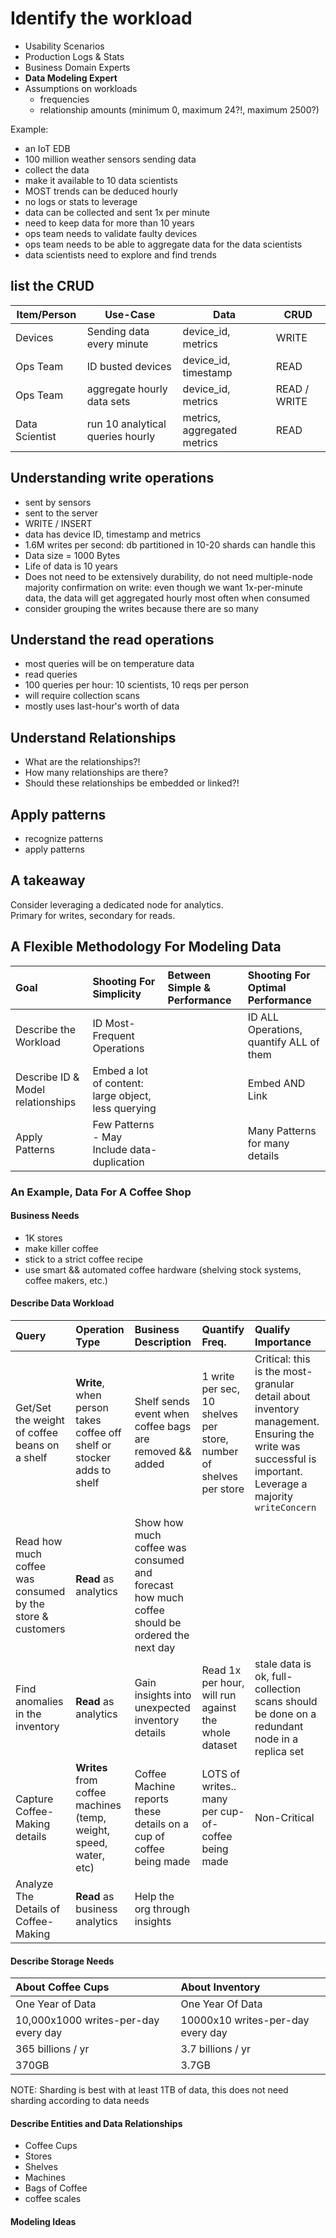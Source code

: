 # Identify the workload

- Usability Scenarios
- Production Logs & Stats
- Business Domain Experts
- **Data Modeling Expert**
- Assumptions on workloads
  - frequencies
  - relationship amounts (minimum 0, maximum 24?!, maximum 2500?)

Example:

- an IoT EDB
- 100 million weather sensors sending data
- collect the data
- make it available to 10 data scientists
- MOST trends can be deduced hourly
- no logs or stats to leverage
- data can be collected and sent 1x per minute
- need to keep data for more than 10 years
- ops team needs to validate faulty devices
- ops team needs to be able to aggregate data for the data scientists
- data scientists need to explore and find trends

## list the CRUD

| Item/Person    | Use-Case                         | Data                        | CRUD         |
| -------------- | -------------------------------- | --------------------------- | ------------ |
| Devices        | Sending data every minute        | device_id, metrics          | WRITE        |
| Ops Team       | ID busted devices                | device_id, timestamp        | READ         |
| Ops Team       | aggregate hourly data sets       | device_id, metrics          | READ / WRITE |
| Data Scientist | run 10 analytical queries hourly | metrics, aggregated metrics | READ         |

## Understanding write operations

- sent by sensors
- sent to the server
- WRITE / INSERT
- data has device ID, timestamp and metrics
- 1.6M writes per second: db partitioned in 10-20 shards can handle this
- Data size = 1000 Bytes
- Life of data is 10 years
- Does not need to be extensively durability, do not need multiple-node majority confirmation on write: even though we want 1x-per-minute data, the data will get aggregated hourly most often when consumed
- consider grouping the writes because there are so many

## Understand the read operations

- most queries will be on temperature data
- read queries
- 100 queries per hour: 10 scientists, 10 reqs per person
- will require collection scans
- mostly uses last-hour's worth of data

## Understand Relationships

- What are the relationships?!
- How many relationships are there?
- Should these relationships be embedded or linked?!

## Apply patterns

- recognize patterns
- apply patterns

## A takeaway

Consider leveraging a dedicated node for analytics.  
Primary for writes, secondary for reads.

## A Flexible Methodology For Modeling Data

| Goal                              | Shooting For Simplicity                             | Between Simple & Performance | Shooting For Optimal Performance        |
| :-------------------------------- | :-------------------------------------------------- | :--------------------------- | :-------------------------------------- |
| Describe the Workload             | ID Most-Frequent Operations                         |                              | ID ALL Operations, quantify ALL of them |
| Describe ID & Model relationships | Embed a lot of content: large object, less querying |                              | Embed AND Link                          |
| Apply Patterns                    | Few Patterns - May Include data-duplication         |                              | Many Patterns for many details          |

### An Example, Data For A Coffee Shop

#### Business Needs

- 1K stores
- make killer coffee
- stick to a strict coffee recipe
- use smart && automated coffee hardware (shelving stock systems, coffee makers, etc.)

#### Describe Data Workload

| Query                                                      | Operation Type                                                         | Business Description                                                                          | Quantify Freq.                                                     | Qualify Importance                                                                                                                                        |
| :--------------------------------------------------------- | :--------------------------------------------------------------------- | :-------------------------------------------------------------------------------------------- | :----------------------------------------------------------------- | :-------------------------------------------------------------------------------------------------------------------------------------------------------- |
| Get/Set the weight of coffee beans on a shelf              | **Write**, when person takes coffee off shelf or stocker adds to shelf | Shelf sends event when coffee bags are removed && added                                       | 1 write per sec, 10 shelves per store, number of shelves per store | Critical: this is the most-granular detail about inventory management. Ensuring the write was successful is important. Leverage a majority `writeConcern` |
| Read how much coffee was consumed by the store & customers | **Read** as analytics                                                  | Show how much coffee was consumed and forecast how much coffee should be ordered the next day |                                                                    |                                                                                                                                                           |
| Find anomalies in the inventory                            | **Read** as analytics                                                  | Gain insights into unexpected inventory details                                               | Read 1x per hour, will run against the whole dataset               | stale data is ok, full-collection scans should be done on a redundant node in a replica set                                                               |
| Capture Coffee-Making details                              | **Writes** from coffee machines (temp, weight, speed, water, etc)      | Coffee Machine reports these details on a cup of coffee being made                            | LOTS of writes.. many per cup-of-coffee being made                 | Non-Critical                                                                                                                                              |
| Analyze The Details of Coffee-Making                       | **Read** as business analytics                                         | Help the org through insights                                                                 |                                                                    |                                                                                                                                                           |

#### Describe Storage Needs

| About Coffee Cups                    | About Inventory                   |
| :----------------------------------- | :-------------------------------- |
| One Year of Data                     | One Year Of Data                  |
| 10,000x1000 writes-per-day every day | 10000x10 writes-per-day every day |
| 365 billions / yr                    | 3.7 billions / yr                 |
| 370GB                                | 3.7GB                             |

NOTE: Sharding is best with at least 1TB of data, this does not need sharding according to data needs

#### Describe Entities and Data Relationships

- Coffee Cups
- Stores
- Shelves
- Machines
- Bags of Coffee
- coffee scales

#### Modeling Ideas

